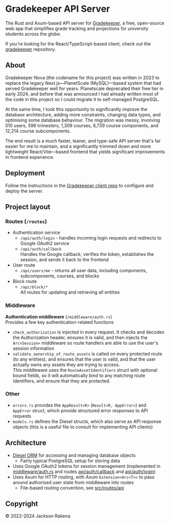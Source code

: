 # Gradekeeper API Server 
The Rust and Axum-based API server for [Gradekeeper](github.com/jacksonrakena/gradekeeper), a free, open-source web app that simplifies grade tracking and projections for university students across the globe.  

If you're looking for the React/TypeScript-based client, check out the [gradekeeper](https://github.com/jacksonrakena/gradekeeper) repository.

## About
Gradekeeper Nova (the codename for this project) was written in 2023 to replace the legacy Next.js—PlanetScale (MySQL)—based system that had served Gradekeeper well for years. Planetscale deprecated their free tier in early 2024, and before that was announced I had already written most of the code in this project so I could migrate it to self-managed PostgreSQL.

At the same time, I took this opportunity to significantly improve the database architecture, adding more constraints, changing data types, and optimising some database behaviour. The migration was messy, involving 510 users, 596 trimesters, 1,309 courses, 6,739 course components, and 12,214 course subcomponents.

The end result is a much faster, leaner, and type-safe API server that's far easier for me to maintain, and a significantly trimmed down and more lightweight React/Vite—based frontend that yields significant improvements in frontend experience.

## Deployment
Follow the instructions in the [Gradekeeper client repo](https://github.com/jacksonrakena/gradekeeper) to configure and deploy the server.

## Project layout
### Routes (`/routes`)
- Authentication service
  - `/api/auth/login` - handles incoming login requests and redirects to Google OAuth2 service
  - `/api/auth/callback`  
  Handles the Google callback, verifies the token, establishes the session, and sends it back to the frontend
- User route
  - `/api/users/me` - returns all user data, including components, subcomponents, courses, and blocks
- Block route
  - `/api/block/*`  
  All routes for updating and retrieving all entities
### Middleware
**Authentication middleware** (`/middleware/auth.rs`)  
Provides a few key authentication-related functions

- `check_authorization` is injected in every request. It checks and decodes the Authorization header,
ensures it is valid, and then injects the `Arc<Session>` middleware so route handlers are able to use the user's 
session information
- `validate_ownership_of_route_assets` is called on every protected route (to any entities), and ensures that the user is valid,
and that the user actually owns any assets they are trying to access.  
This middleware uses the `RouteAssetIdentifiers` struct with optional bound fields, so it will automatically bind to any matching route identifiers, and ensure
that they are protected.
### Other
- `errors.rs` provides the `AppResult<R>` (`Result<R, AppError>`) and `AppError` struct, which provide structured error responses to API requests
- `models.rs` defines the Diesel structs, which also serve as API response objects (this is a useful file to consult for implementing API clients)

## Architecture
- [Diesel ORM](https://diesel.rs/) for accessing and managing database objects
  - Fairly typical PostgreSQL setup for storing data
- Uses Google OAuth2 tokens for session management (implemented in [middleware/auth.rs](https://github.com/jacksonrakena/gradekeeper-server/blob/main/src/middleware/auth.rs) and routes [api/auth/callback](https://github.com/jacksonrakena/gradekeeper-server/blob/main/src/routes/api/auth/callback.rs) and [api/auth/login](https://github.com/jacksonrakena/gradekeeper-server/blob/main/src/routes/api/auth/login.rs))
- Uses Axum for HTTP routing, with Axum `Extension<Arc<T>>` to pass around authorised user state from middleware into routes
  - File-based routing convention, see [src/routes/api](https://github.com/jacksonrakena/gradekeeper-server/tree/main/src/routes/api)

## Copyright
&copy; 2022-2024 Jackson Rakena
